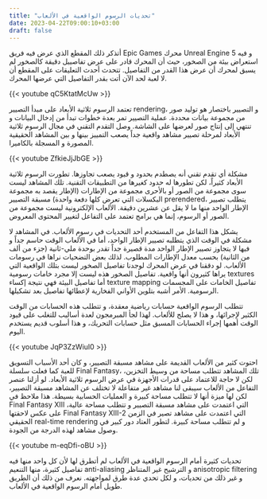```yaml
---
title: "تحديات الرسوم الواقعية في الألعاب"
date: 2023-04-22T09:00:10+03:00
draft: false
---
```


أتذكر ذلك المقطع الذي عرض فيه فريق Epic Games محرك Unreal Engine 5 و فيه استعراض بيئة من الصخور، حيث أن المحرك قادر على عرض تفاصييل دقيقة كالصخور لم يسبق لمحرك أن عرض هذا القدر من التفاصيل. تتحدث أحدث التعليقات على المقطع أن لا لعبة لحد الآن أتت بقدر التفاصيل التي عرضها المحرك.

{{< youtube qC5KtatMcUw >}}

تعتمد الرسوم ثلاثية الأبعاد على مبدأ التصيير rendering، و التصيير باختصار هو توليد صور من مجموعة بيانات محددة. عملية التصيير تمر بعدة خطوات تبدأ من إدخال البيانات و تنتهي إلى إنتاج صور لعرضها على الشاشة. وصل التقدم التقني في مجال الرسوم ثلاثية الأبعاد لمرحلة تصيير مشاهد واقعية جداً يصعب التمييز بينها و بين المشاهد الحقيقية المصورة و المسجلة بالكاميرا.

{{< youtube ZfkieJjJbGE >}}

مشكلة أي تقدم تقني أنه يصطدم بحدود و قيود يصعب تجاوزها. تطورت الرسوم ثلاثية الأبعاد كثيراً، لكن تطورها له حدود كغيرها من التطبيقات التقنية. تلك المشاهد ليست سوى مجموعة من الصور أو بالأحرى مجموعة من الإطارات (الإطار يقصد به مجموعة البكسلات التي تعرض كلها دفعة واحدة) مسبقة التصيير prerendered، يتطلب تصيير الإطار الواحد منها ما لا يقل عن عشرين دقيقة. الألعاب الإلكترونية ليست مجموعة من الصور أو الرسوم، إنما هي برامج تعتمد على التفاعل لتغيير المحتوى المعروض.

يشكل هذا التفاعل من المستخدم أحد التحديات في رسوم الألعاب. في المشاهد لا مشكلة في الوقت الذي يتطلبه تصيير الإطار الواحد، أما في الألعاب الوقت حاسم جداً و فيها لا يتجاوز تصيير الإطار الواحد مدة قصيرة جداً تقدر بوحدة ملي-ثانية (جزء من ألف من الثانية) بحسب معدل الإطارات المطلوب. لذلك بعض التضحيات نراها في رسومات الألعاب. لو دققنا في عرض المحرك لوجدنا تفاصيل الصخور ليست بتلك الواقعية التي يراها كثيرون أنها واقعية. تفاصيل الصخور هذه ليست إلا مجرد خامات رسومية textures أما تفاصيل البيئة فهي نتيجة إكساء texture mapping تفاصيل الخامات على المجسمات الرسومية. الأمر أشبه بتلوين الأواني الفخارية لإعطائها تفاصيل بعد تشكيلها.

تتطلب الرسوم الواقعية حسابات رياضية معقدة، و تتطلب هذه الحسابات من الوقت الكثير لإجرائها، و هذا لا يصلح للألعاب. لهذا لجأ المبرمجون لعدة أساليب للتغلب على قيود الوقت أهمها إجراء الحسابات المسبق مثل حسابات التحريك، و هذا أسلوب قديم يستخدم اليوم.

{{< youtube JqP3ZzWiul0 >}}

احتوت كثير من الألعاب القديمة على مشاهد مسبقة التصيير، و كان أحد الأسباب التسويق للعبة كما فعلت سلسلة Final Fantasy، تلك المشاهد تتطلب مساحة من وسيط التخزين، لكن لا حاجة للاعتماد على قدرات الأجهزة في عرض الرسوم ثلاثية الأبعاد. لو أزلنا عنصر التفاعل من الألعاب سيبقى لنا مشاهد غير متفاعلة لا تختلف عن المشاهد مسبقة التصيير، لكن لها ميزة أنها لا تتطلب مساحة كبيرة و العمليات الحسابية بسيطة. هذا ملاحظ في Final Fantasy XIII التي اعتمدت على مشاهد مسبقة التصيير و تتطلب مساحة عالية، على عكس لاحقتها Final Fantasy XIII-2 التي اعتمدت على مشاهد تصير في الزمن الحقيقي real-time rendering و لم تتطلب مساحة كبيرة. لتطور العتاد دور كبير في وصول مشاهد لهذه الدرجة من الجودة.

{{< youtube m-eqDfi-oBU >}}

تحديات كثيرة أمام الرسوم الواقعية في الألعاب لم أتطرق لها لأن كل واحد منها فيه تفاصيل كثيرة، منها التنعيم anti-aliasing و الترشيح غير المتناظر anisotropic filtering و غير ذلك من تحديات، و لكل تحدي عدة طرق لمواجهته. نعرف من ذلك أن الطريق طويل أمام الرسوم الواقعية في الألعاب.